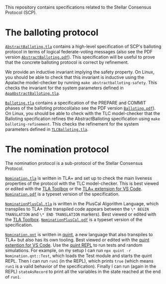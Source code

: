 This repository contains specifications related to the Stellar Consensus Protocol (SCP).

# The balloting protocol

[`AbstractBalloting.tla`](AbstractBalloting.tla) contains a high-level specification of SCP's balloting protocol in terms of logical federate-voting messages (also see the PDF version [`AbstractBalloting.pdf`](AbstractBalloting.pdf)).
This specification will be useful to prove that the concrete balloting protocol is correct by refinement.

We provide an inductive invariant implying the safety property.
On Linux, you should be able to check that this invariant is inductive using the Apalache model-checker by running `make abstractballoting-safety`.
This checks the invariant for the system parameters defined in [`ApaAbstractBalloting.tla`](ApaAbstractBalloting.tla).


[`Balloting.tla`](Balloting.tla) contains a specification of the PREPARE and COMMIT phases of the balloting protocol(also see the PDF version [`Balloting.pdf`](Balloting.pdf)).
On Linux, you should be able to check with the TLC model-checker that the Balloting specification refines the AbstractBalloting specification using `make balloting-refinement`.
This checks the refinement for the system parameters defined in [`TLCBalloting.tla`](TLCBalloting.tla).

# The nomination protocol

The nomination protocol is a sub-protocol of the Stellar Consensus Protocol.

[`Nomination.tla`](Nomination.tla) is written in TLA+ and set up to check the main liveness properties of the protocol with the TLC model-checker.
This is best viewed or edited with the [TLA Toolbox](https://github.com/tlaplus/tlaplus/releases/tag/v1.7.1#latest-tla-files) or the [TLA+ extension for VS Code](https://marketplace.visualstudio.com/items?itemName=alygin.vscode-tlaplus).
[`Nomination.pdf`](Nomination.pdf) is a typeset version of the specification.

[`NominationPlusCal.tla`](NominationPlusCal.tla) is written in the PlusCal Algorithm Language, which transpiles to TLA+ (the transpiled code appears between the `\* BEGIN TRANSLATION` and `\* END TRANSLATION` markers).
Best viewed or edited with the [TLA Toolbox](https://github.com/tlaplus/tlaplus/releases/tag/v1.7.1#latest-tla-files).
[`NominationPlusCal.pdf`](NominationPlusCal.pdf) is a typeset version of the specification.

[`Nomination.qnt`](Nomination.qnt) is written in [quint](https://github.com/informalsystems/quint), a new language that also transpiles to TLA+ but also has its own tooling.
Best viewed or edited with the [quint extention for VS Code](https://marketplace.visualstudio.com/items?itemName=informal.quint-vscode).
Use the [quint REPL](https://github.com/informalsystems/quint/blob/main/tutorials/repl/repl.md) to run tests and random simulations.
For example, on my setup I can run `npx quint -r Nomination.qnt::Test`, which loads the Test module and starts the quint REPL. Then I can run `run1` (in the REPL), which prints `true` (which means `run1` is a valid behavior of the specification). Finally I can run (again in the REPL) `stateAsRecord` to print all the variables in the state reached at the end of `run1`.
